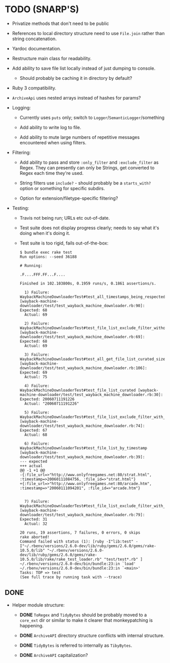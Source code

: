 # TODO (SNARP'S)

- Privatize methods that don't need to be public

- References to local directory structure need to use `File.join` rather than string concatenation.

- Yardoc documentation.

- Restructure main class for readability.

- Add ability to save file list locally instead of just dumping to console.

    * Should probably be caching it in directory by default?

- Ruby 3 compatibility.

- `ArchiveApi` uses nested arrays instead of hashes for params?

- Logging:

    * Currently uses `puts` only; switch to `Logger`/`SemanticLogger`/something

    * Add ability to write log to file.

    * Add ability to mute large numbers of repetitive messages encountered when using filters.

- Filtering:

    * Add ability to pass and store `:only_filter` and `:exclude_filter` as Regex. They can presently can only be Strings, get converted to Regex each time they're used.

    * String filters use `include?` - should probably be a `starts_with?` option or something for specific subdirs.

    * Option for extension/filetype-specific filtering?

- Testing:
  
    * Travis not being run; URLs etc out-of-date.

    * Test suite does not display progress clearly; needs to say what it's doing when it's doing it.

    * Test suite is too rigid, fails out-of-the-box:

        ```
        $ bundle exec rake test
        Run options: --seed 36188

        # Running:

        .F....FFF.FF...F....

        Finished in 102.103800s, 0.1959 runs/s, 0.1861 assertions/s.

          1) Failure:
        WaybackMachineDownloaderTest#test_all_timestamps_being_respected [wayback-machine-downloader/test/test_wayback_machine_downloader.rb:90]:
        Expected: 68
          Actual: 69

          2) Failure:
        WaybackMachineDownloaderTest#test_file_list_exclude_filter_without_matches [wayback-machine-downloader/test/test_wayback_machine_downloader.rb:69]:
        Expected: 68
          Actual: 69

          3) Failure:
        WaybackMachineDownloaderTest#test_all_get_file_list_curated_size [wayback-machine-downloader/test/test_wayback_machine_downloader.rb:106]:
        Expected: 69
          Actual: 75

          4) Failure:
        WaybackMachineDownloaderTest#test_file_list_curated [wayback-machine-downloader/test/test_wayback_machine_downloader.rb:30]:
        Expected: 20060711191226
          Actual: "20060711191226"

          5) Failure:
        WaybackMachineDownloaderTest#test_file_list_exclude_filter_with_1_match [wayback-machine-downloader/test/test_wayback_machine_downloader.rb:74]:
        Expected: 67
          Actual: 68

          6) Failure:
        WaybackMachineDownloaderTest#test_file_list_by_timestamp [wayback-machine-downloader/test/test_wayback_machine_downloader.rb:39]:
        --- expected
        +++ actual
        @@ -1 +1 @@
        -{:file_url=>"http://www.onlyfreegames.net:80/strat.html", :timestamp=>20060111084756, :file_id=>"strat.html"}
        +{:file_url=>"http://www.onlyfreegames.net:80/arcade.htm", :timestamp=>"20060111094201", :file_id=>"arcade.htm"}


          7) Failure:
        WaybackMachineDownloaderTest#test_file_list_exclude_filter_with_a_regex [wayback-machine-downloader/test/test_wayback_machine_downloader.rb:79]:
        Expected: 31
          Actual: 32

        20 runs, 19 assertions, 7 failures, 0 errors, 0 skips
        rake aborted!
        Command failed with status (1): [ruby -I"lib:test" -I"~/.rbenv/versions/2.6.0-dev/lib/ruby/gems/2.6.0/gems/rake-10.5.0/lib" "~/.rbenv/versions/2.6.0-dev/lib/ruby/gems/2.6.0/gems/rake-10.5.0/lib/rake/rake_test_loader.rb" "test/test*.rb" ]
        ~/.rbenv/versions/2.6.0-dev/bin/bundle:23:in `load'
        ~/.rbenv/versions/2.6.0-dev/bin/bundle:23:in `<main>'
        Tasks: TOP => test
        (See full trace by running task with --trace)
        ```

## DONE

- Helper module structure:

    * __DONE__ `ToRegex` and `TidyBytes` should be probably moved to a `core_ext` dir or similar to make it clearer that monkeypatching is happening.

    * __DONE__ `ArchiveAPI` directory structure conflicts with internal structure.

    * __DONE__ `TidyBytes` is referred to internally as `TibyBytes`.

    * __DONE__ `ArchiveAPI` capitalization?